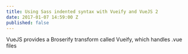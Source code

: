 ```yaml
---
title: Using Sass indented syntax with Vueify and VueJS 2
date: 2017-01-07 14:59:00 Z
published: false
---
```


VueJS provides a Broserify transform called Vueify, which handles .vue files